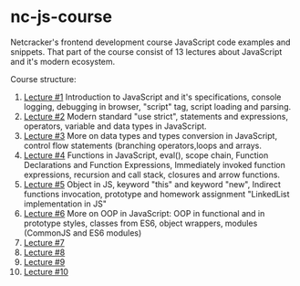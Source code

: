 # nc-js-course

Netcracker's frontend development course JavaScript code examples and snippets.
That part of the course consist of 13 lectures about JavaScript and it's modern ecosystem.

Course structure:

1. [Lecture #1](./lecture-1)
Introduction to JavaScript and it's specifications, console logging, debugging in browser, "script" tag, script loading and parsing.
2. [Lecture #2](./lecture-2)
Modern standard "use strict", statements and expressions, operators, variable and data types in JavaScript.
3. [Lecture #3](./lecture-3)
More on data types and types conversion in JavaScript, control flow statements (branching operators,loops and arrays.
4. [Lecture #4](./lecture-4)
Functions in JavaScript, eval(), scope chain, Function Declarations and Function Expressions, Immediately invoked function expressions, recursion and call stack, closures and arrow functions.
5. [Lecture #5](./lecture-5)
Object in JS, keyword "this" and keyword "new", Indirect functions invocation, prototype and homework assignment "LinkedList implementation in JS"
6. [Lecture #6](./lecture-6)
More on OOP in JavaScript: OOP in functional and in prototype styles, classes from ES6, object wrappers, modules (CommonJS and ES6 modules)
7. [Lecture #7](./lecture-7)
8. [Lecture #8](./lecture-8)
9. [Lecture #9](./lecture-9)
10. [Lecture #10](./lecture-10)